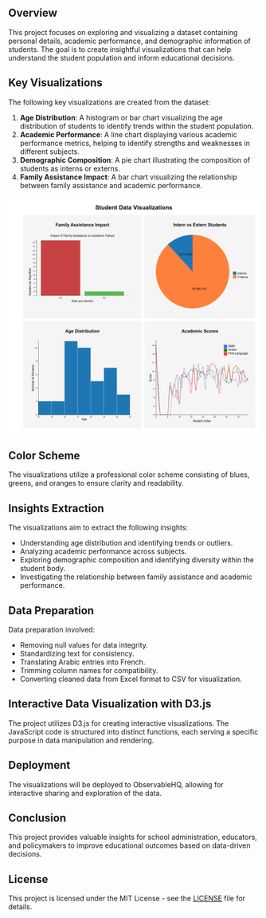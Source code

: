 ## Overview
This project focuses on exploring and visualizing a dataset containing personal details, academic performance, and demographic information of students. The goal is to create insightful visualizations that can help understand the student population and inform educational decisions.

## Key Visualizations
The following key visualizations are created from the dataset:

1. **Age Distribution**: A histogram or bar chart visualizing the age distribution of students to identify trends within the student population.
2. **Academic Performance**: A line chart displaying various academic performance metrics, helping to identify strengths and weaknesses in different subjects.
3. **Demographic Composition**: A pie chart illustrating the composition of students as interns or externs.
4. **Family Assistance Impact**: A bar chart visualizing the relationship between family assistance and academic performance.

![Dashboard Visualization](public/dashboard.png)

## Color Scheme
The visualizations utilize a professional color scheme consisting of blues, greens, and oranges to ensure clarity and readability.

## Insights Extraction
The visualizations aim to extract the following insights:
- Understanding age distribution and identifying trends or outliers.
- Analyzing academic performance across subjects.
- Exploring demographic composition and identifying diversity within the student body.
- Investigating the relationship between family assistance and academic performance.

## Data Preparation
Data preparation involved:
- Removing null values for data integrity.
- Standardizing text for consistency.
- Translating Arabic entries into French.
- Trimming column names for compatibility.
- Converting cleaned data from Excel format to CSV for visualization.

## Interactive Data Visualization with D3.js
The project utilizes D3.js for creating interactive visualizations. The JavaScript code is structured into distinct functions, each serving a specific purpose in data manipulation and rendering.

## Deployment
The visualizations will be deployed to ObservableHQ, allowing for interactive sharing and exploration of the data.

## Conclusion
This project provides valuable insights for school administration, educators, and policymakers to improve educational outcomes based on data-driven decisions.

## License
This project is licensed under the MIT License - see the [LICENSE](LICENSE) file for details.
